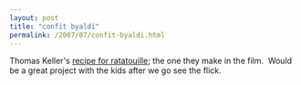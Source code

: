 ```yaml
---
layout: post
title: "confit byaldi"
permalink: /2007/07/confit-byaldi.html
---
```


Thomas Keller's [recipe for ratatouille](http://www.nytimes.com/2007/06/13/dining/131rrex.html?ex=1339473600&en=20bf94f48570832f&ei=5124&partner=permalink&exprod=permalink "Recipe: Confit Byaldi - New York Times"); the one they make in the film.  Would be a great project with the kids after we go see the flick.
